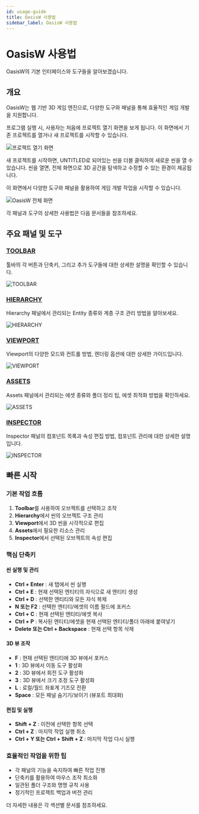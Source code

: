 ```yaml
---
id: usage-guide
title: OasisW 사용법
sidebar_label: OasisW 사용법
---
```


# OasisW 사용법

OasisW의 기본 인터페이스와 도구들을 알아보겠습니다.

## 개요

OasisW는 웹 기반 3D 게임 엔진으로, 다양한 도구와 패널을 통해 효율적인 게임 개발을 지원합니다. 

프로그램 실행 시, 사용자는 처음에 프로젝트 열기 화면을 보게 됩니다. 이 화면에서 기존 프로젝트를 열거나 새 프로젝트를 시작할 수 있습니다.

![프로젝트 열기 화면](/img/usage-guide/1_open_project.png)

새 프로젝트를 시작하면, UNTITLED로 되어있는 씬을 더블 클릭하여 새로운 씬을 열 수 있습니다. 씬을 열면, 전체 화면으로 3D 공간을 탐색하고 수정할 수 있는 환경이 제공됩니다.

이 화면에서 다양한 도구와 패널을 활용하여 게임 개발 작업을 시작할 수 있습니다. 

![OasisW 전체 화면](/img/usage-guide/2_full.png)

각 패널과 도구의 상세한 사용법은 다음 문서들을 참조하세요.

## 주요 패널 및 도구

### [TOOLBAR](../usage-guide/toolbar)
툴바의 각 버튼과 단축키, 그리고 추가 도구들에 대한 상세한 설명을 확인할 수 있습니다.

![TOOLBAR](/img/usage-guide/3_toolbar.png)

### [HIERARCHY](../usage-guide/hierarchy)
Hierarchy 패널에서 관리되는 Entity 종류와 계층 구조 관리 방법을 알아보세요.

![HIERARCHY](/img/usage-guide/4_hierarchy.png)

### [VIEWPORT](../usage-guide/viewport)
Viewport의 다양한 모드와 컨트롤 방법, 렌더링 옵션에 대한 상세한 가이드입니다.

![VIEWPORT](/img/usage-guide/5_viewport.png)

### [ASSETS](../usage-guide/assets)
Assets 패널에서 관리되는 에셋 종류와 폴더 정리 팁, 에셋 최적화 방법을 확인하세요.

![ASSETS](/img/usage-guide/6_assets.png)

### [INSPECTOR](../usage-guide/inspector)
Inspector 패널의 컴포넌트 목록과 속성 편집 방법, 컴포넌트 관리에 대한 상세한 설명입니다.

![INSPECTOR](/img/usage-guide/7_inspector.png)

## 빠른 시작

### 기본 작업 흐름
1. **Toolbar**를 사용하여 오브젝트를 선택하고 조작
2. **Hierarchy**에서 씬의 오브젝트 구조 관리
3. **Viewport**에서 3D 씬을 시각적으로 편집
4. **Assets**에서 필요한 리소스 관리
5. **Inspector**에서 선택된 오브젝트의 속성 편집

### 핵심 단축키

#### **씬 실행 및 관리**
- **Ctrl + Enter** : 새 탭에서 씬 실행
- **Ctrl + E** : 현재 선택된 엔티티의 자식으로 새 엔티티 생성
- **Ctrl + D** : 선택한 엔티티와 모든 자식 복제
- **N 또는 F2** : 선택한 엔티티/에셋의 이름 필드에 포커스
- **Ctrl + C** : 현재 선택된 엔티티/에셋 복사
- **Ctrl + P** : 복사된 엔티티/에셋을 현재 선택된 엔티티/폴더 아래에 붙여넣기
- **Delete 또는 Ctrl + Backspace** : 현재 선택 항목 삭제

#### **3D 뷰 조작**
- **F** : 현재 선택된 엔티티에 3D 뷰에서 포커스
- **1** : 3D 뷰에서 이동 도구 활성화
- **2** : 3D 뷰에서 회전 도구 활성화
- **3** : 3D 뷰에서 크기 조정 도구 활성화
- **L** : 로컬/월드 좌표계 기즈모 전환
- **Space** : 모든 패널 숨기기/보이기 (뷰포트 최대화)

#### **편집 및 실행**
<!-- - **Ctrl + B** : 런타임 라이트매퍼를 사용하여 조명 재베이크 -->
- **Shift + Z** : 이전에 선택한 항목 선택
- **Ctrl + Z** : 마지막 작업 실행 취소
- **Ctrl + Y 또는 Ctrl + Shift + Z** : 마지막 작업 다시 실행
<!-- - **Ctrl + Space** : 미니 튜토리얼 검색 도구 모음 토글 -->
<!-- - **Shift + ?** : 에디터 컨트롤 표시 -->

### 효율적인 작업을 위한 팁
- 각 패널의 기능을 숙지하여 빠른 작업 진행
- 단축키를 활용하여 마우스 조작 최소화
- 일관된 폴더 구조와 명명 규칙 사용
- 정기적인 프로젝트 백업과 버전 관리

더 자세한 내용은 각 섹션별 문서를 참조하세요. 